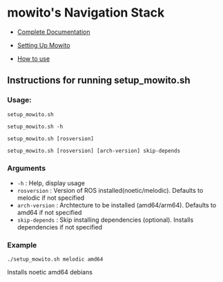 # mowito's Navigation Stack

- [Complete Documentation](https://mowito-navstack.readthedocs.io/)


- [Setting Up Mowito](https://mowito-navstack.readthedocs.io/en/latest/Installation.html)


- [How to use](https://mowito-navstack.readthedocs.io/en/latest/how_to_use.html)

## Instructions for running setup_mowito.sh

### Usage:

`setup_mowito.sh`  

`setup_mowito.sh -h`

`setup_mowito.sh [rosversion]`

`setup_mowito.sh [rosversion] [arch-version] skip-depends`

### Arguments
- `-h`          : Help, display usage
- `rosversion`   : Version of ROS installed(noetic/melodic). Defaults to melodic if not specified
- `arch-version` : Archtecture to be installed (amd64/arm64). Defaults to amd64 if not specified
- `skip-depends` : Skip installing dependencies (optional). Installs dependencies if not specified

### Example
```
./setup_mowito.sh melodic amd64 
```
Installs noetic amd64 debians 

